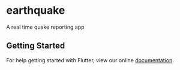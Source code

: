 # earthquake

A real time quake reporting app

## Getting Started

For help getting started with Flutter, view our online
[documentation](https://flutter.io/).
